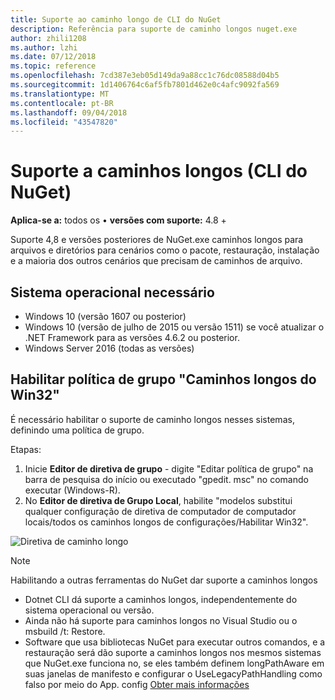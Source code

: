 ```yaml
---
title: Suporte ao caminho longo de CLI do NuGet
description: Referência para suporte de caminho longos nuget.exe
author: zhili1208
ms.author: lzhi
ms.date: 07/12/2018
ms.topic: reference
ms.openlocfilehash: 7cd387e3eb05d149da9a88cc1c76dc08588d04b5
ms.sourcegitcommit: 1d1406764c6af5fb7801d462e0c4afc9092fa569
ms.translationtype: MT
ms.contentlocale: pt-BR
ms.lasthandoff: 09/04/2018
ms.locfileid: "43547820"
---
```

# <a name="long-path-support-nuget-cli"></a>Suporte a caminhos longos (CLI do NuGet)

**Aplica-se a:** todos os &bullet; **versões com suporte:** 4.8 +

Suporte 4,8 e versões posteriores de NuGet.exe caminhos longos para arquivos e diretórios para cenários como o pacote, restauração, instalação e a maioria dos outros cenários que precisam de caminhos de arquivo.

## <a name="required-operating-system"></a>Sistema operacional necessário

-   Windows 10 (versão 1607 ou posterior)
-   Windows 10 (versão de julho de 2015 ou versão 1511) se você atualizar o .NET Framework para as versões 4.6.2 ou posterior.
-   Windows Server 2016 (todas as versões)

## <a name="enable-win32-long-paths-group-policy"></a>Habilitar política de grupo "Caminhos longos do Win32"

É necessário habilitar o suporte de caminho longos nesses sistemas, definindo uma política de grupo.

Etapas:
1. Inicie **Editor de diretiva de grupo** - digite "Editar política de grupo" na barra de pesquisa do início ou executado "gpedit. msc" no comando executar (Windows-R).
2. No **Editor de diretiva de Grupo Local**, habilite "modelos substitui qualquer configuração de diretiva de computador de computador locais/todos os caminhos longos de configurações/Habilitar Win32".

![Diretiva de caminho longo](media/LongPathPolicy.png)


> [!Note]
> Habilitando a outras ferramentas do NuGet dar suporte a caminhos longos
>
> -   Dotnet CLI dá suporte a caminhos longos, independentemente do sistema operacional ou versão.
> -   Ainda não há suporte para caminhos longos no Visual Studio ou o msbuild /t: Restore.
> -   Software que usa bibliotecas NuGet para executar outros comandos, e a restauração será dão suporte a caminhos longos nos mesmos sistemas que NuGet.exe funciona no, se eles também definem longPathAware em suas janelas de manifesto e configurar o UseLegacyPathHandling como falso por meio do App. config [ Obter mais informações](https://blogs.msdn.microsoft.com/jeremykuhne/2016/07/30/net-4-6-2-and-long-paths-on-windows-10/)

